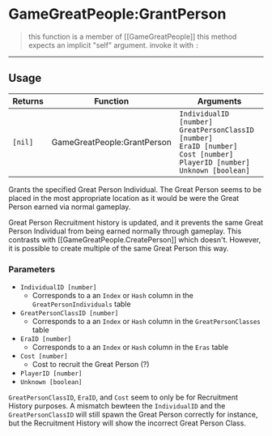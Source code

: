 # GameGreatPeople:GrantPerson
> this function is a member of [[GameGreatPeople]]
> this method expects an implicit "self" argument. invoke it with `:`
-----
## Usage
| Returns          | Function          | Arguments          |
| ---------------- | ----------------- | ------------------ |
| `[nil]` | GameGreatPeople:GrantPerson | `IndividualID [number]`<br/>`GreatPersonClassID [number]`<br/>`EraID [number]`<br/>`Cost [number]`<br/>`PlayerID [number]`<br/>`Unknown [boolean]` |

Grants the specified Great Person Individual. The Great Person seems to be placed in the most appropriate location as it would be were the Great Person earned via normal gameplay.

Great Person Recruitment history is updated, and it prevents the same Great Person Individual from being earned normally through gameplay. This contrasts with [[GameGreatPeople.CreatePerson]] which doesn't. However, it is possible to create multiple of the same Great Person this way.

### Parameters
- `IndividualID [number]`
	- Corresponds to a an `Index` or `Hash` column in the `GreatPersonIndividuals` table
- `GreatPersonClassID [number]`
	- Corresponds to a an `Index` or `Hash` column in the `GreatPersonClasses` table
- `EraID [number]`
	- Corresponds to a an `Index` or `Hash` column in the `Eras` table
- `Cost [number]`
	- Cost to recruit the Great Person (?)
- `PlayerID [number]`
- `Unknown [boolean]`

`GreatPersonClassID`, `EraID`, and `Cost` seem to only be for Recruitment History purposes. A mismatch bewteen the `IndividualID` and the `GreatPersonClassID` will still spawn the Great Person correctly for instance, but the Recruitment History will show the incorrect Great Person Class.
